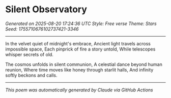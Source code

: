 # Silent Observatory

*Generated on 2025-08-20 17:24:36 UTC*
*Style: Free verse*
*Theme: Stars*
*Seed: 1755710676102737421-3346*

---

In the velvet quiet of midnight's embrace,
Ancient light travels across impossible space,
Each pinprick of fire a story untold,
While telescopes whisper secrets of old.

The cosmos unfolds in silent communion,
A celestial dance beyond human reunion,
Where time moves like honey through starlit halls,
And infinity softly beckons and calls.

---

*This poem was automatically generated by Claude via GitHub Actions*